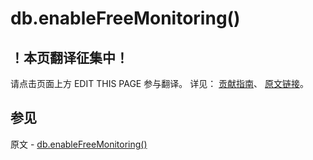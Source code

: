 # db.enableFreeMonitoring()

## ！本页翻译征集中！

请点击页面上方 EDIT THIS PAGE 参与翻译。
详见：
[贡献指南]( https://github.com/JinMuInfo/MongoDB-Manual-zh/blob/master/CONTRIBUTING.md )、
[原文链接](  https://docs.mongodb.com/manual/reference/method/db.enableFreeMonitoring/  )。

## 参见

原文 - [db.enableFreeMonitoring()]( https://docs.mongodb.com/manual/reference/method/db.enableFreeMonitoring/ )


